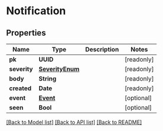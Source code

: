 # Notification

## Properties
Name | Type | Description | Notes
------------ | ------------- | ------------- | -------------
**pk** | **UUID** |  | [readonly] 
**severity** | [**SeverityEnum**](SeverityEnum.md) |  | [readonly] 
**body** | **String** |  | [readonly] 
**created** | **Date** |  | [readonly] 
**event** | [**Event**](Event.md) |  | [optional] 
**seen** | **Bool** |  | [optional] 

[[Back to Model list]](../README.md#documentation-for-models) [[Back to API list]](../README.md#documentation-for-api-endpoints) [[Back to README]](../README.md)


